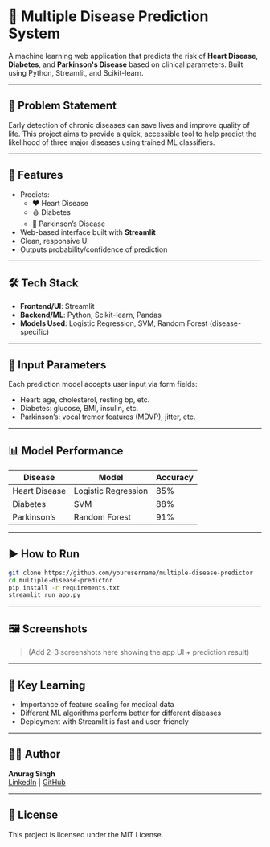 
# 🧠 Multiple Disease Prediction System

A machine learning web application that predicts the risk of **Heart Disease**, **Diabetes**, and **Parkinson's Disease** based on clinical parameters. Built using Python, Streamlit, and Scikit-learn.

---

## 📌 Problem Statement

Early detection of chronic diseases can save lives and improve quality of life. This project aims to provide a quick, accessible tool to help predict the likelihood of three major diseases using trained ML classifiers.

---

## 🚀 Features

- Predicts:
  - ❤️ Heart Disease
  - 🩸 Diabetes
  - 🧠 Parkinson’s Disease
- Web-based interface built with **Streamlit**
- Clean, responsive UI
- Outputs probability/confidence of prediction

---

## 🛠️ Tech Stack

- **Frontend/UI**: Streamlit
- **Backend/ML**: Python, Scikit-learn, Pandas
- **Models Used**: Logistic Regression, SVM, Random Forest (disease-specific)

---

## 🧬 Input Parameters

Each prediction model accepts user input via form fields:
- Heart: age, cholesterol, resting bp, etc.
- Diabetes: glucose, BMI, insulin, etc.
- Parkinson’s: vocal tremor features (MDVP), jitter, etc.

---

## 📊 Model Performance

| Disease       | Model              | Accuracy |
|---------------|--------------------|----------|
| Heart Disease | Logistic Regression| 85%      |
| Diabetes      | SVM                | 88%      |
| Parkinson’s   | Random Forest      | 91%      |

---

## ▶️ How to Run

```bash
git clone https://github.com/yourusername/multiple-disease-predictor
cd multiple-disease-predictor
pip install -r requirements.txt
streamlit run app.py
```

---

## 🖼️ Screenshots

> (Add 2–3 screenshots here showing the app UI + prediction result)

---

## 🧠 Key Learning

- Importance of feature scaling for medical data
- Different ML algorithms perform better for different diseases
- Deployment with Streamlit is fast and user-friendly

---

## 🙋‍♂️ Author

**Anurag Singh**  
[LinkedIn](https://linkedin.com/in/your-profile) | [GitHub](https://github.com/yourusername)

---

## 📌 License

This project is licensed under the MIT License.
